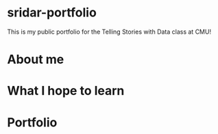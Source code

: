 # sridar-portfolio
This is my public portfolio for the Telling Stories with Data class at CMU!

# About me

# What I hope to learn

# Portfolio
